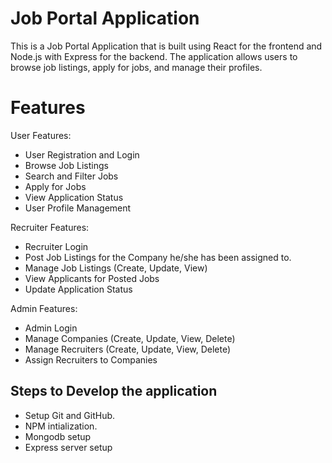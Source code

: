 # Job Portal Application

This is a Job Portal Application that is built using React for the frontend and Node.js with Express for the backend. The application allows users to browse job listings, apply for jobs, and manage their profiles.

# Features

User Features:

- User Registration and Login
- Browse Job Listings
- Search and Filter Jobs
- Apply for Jobs
- View Application Status
- User Profile Management

Recruiter Features:

- Recruiter Login
- Post Job Listings for the Company he/she has been assigned to.
- Manage Job Listings (Create, Update, View)
- View Applicants for Posted Jobs
- Update Application Status

Admin Features:

- Admin Login
- Manage Companies (Create, Update, View, Delete)
- Manage Recruiters (Create, Update, View, Delete)
- Assign Recruiters to Companies

## Steps to Develop the application

- Setup Git and GitHub.
- NPM intialization.
- Mongodb setup
- Express server setup
